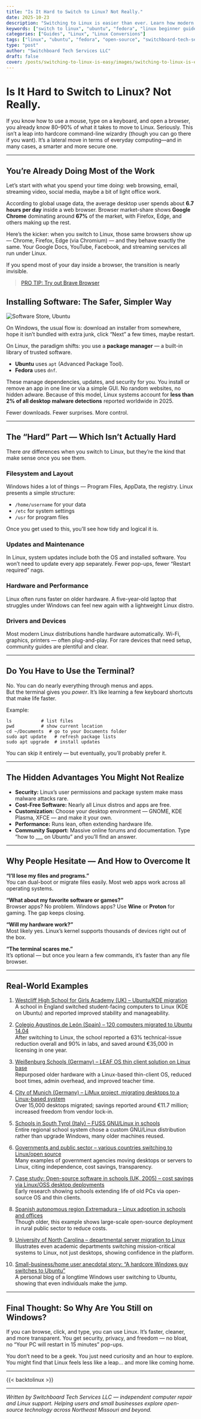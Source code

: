 ```yaml
---
title: "Is It Hard to Switch to Linux? Not Really."
date: 2025-10-23
description: "Switching to Linux is easier than ever. Learn how modern Linux systems work for everyday users — with real facts, examples, and reasons to finally leave Windows behind."
keywords: ["switch to linux", "ubuntu", "fedora", "linux beginner guide", "linux conversions", "switchboard tech services"]
categories: ["Guides", "Linux", "Linux Conversions"]
tags: ["linux", "ubuntu", "fedora", "open-source", "switchboard-tech-services"]
type: "post"
author: "Switchboard Tech Services LLC"
draft: false
cover: /posts/switching-to-linux-is-easy/images/switching-to-linux-is-easy.jpg
---
```


# Is It Hard to Switch to Linux? Not Really.

If you know how to use a mouse, type on a keyboard, and open a browser, you already know 80–90% of what it takes to move to Linux. Seriously. This isn’t a leap into hardcore command-line wizardry (though you can go there if you want). It’s a lateral move in terms of everyday computing—and in many cases, a smarter and more secure one.

---

## You’re Already Doing Most of the Work

Let’s start with what you spend your time doing: web browsing, email, streaming video, social media, maybe a bit of light office work. 

According to global usage data, the average desktop user spends about **6.7 hours per day** inside a web browser. Browser market-share shows **Google Chrome** dominating around **67%** of the market, with Firefox, Edge, and others making up the rest. 

Here’s the kicker: when you switch to Linux, those same browsers show up — Chrome, Firefox, Edge (via Chromium) — and they behave exactly the same. Your Google Docs, YouTube, Facebook, and streaming services all run under Linux. 

If you spend most of your day inside a browser, the transition is nearly invisible.

> [PRO TIP: Try out Brave Browser](https://brave.com/)

## Installing Software: The Safer, Simpler Way

![Software Store, Ubuntu](images/software-store.png)

On Windows, the usual flow is: download an installer from somewhere, hope it isn’t bundled with extra junk, click “Next” a few times, maybe restart. 

On Linux, the paradigm shifts: you use a **package manager** — a built-in library of trusted software.

- **Ubuntu** uses `apt` (Advanced Package Tool).
- **Fedora** uses `dnf`.

These manage dependencies, updates, and security for you. You install or remove an app in one line or via a simple GUI. No random websites, no hidden adware. Because of this model, Linux systems account for **less than 2% of all desktop malware detections** reported worldwide in 2025.

Fewer downloads. Fewer surprises. More control.

---

## The “Hard” Part — Which Isn’t Actually Hard

There *are* differences when you switch to Linux, but they’re the kind that make sense once you see them.

### Filesystem and Layout
Windows hides a lot of things — Program Files, AppData, the registry. Linux presents a simple structure:
- `/home/username` for your data
- `/etc` for system settings
- `/usr` for program files

Once you get used to this, you’ll see how tidy and logical it is.

### Updates and Maintenance
In Linux, system updates include both the OS and installed software. You won’t need to update every app separately. Fewer pop-ups, fewer “Restart required” nags.

### Hardware and Performance
Linux often runs faster on older hardware. A five-year-old laptop that struggles under Windows can feel new again with a lightweight Linux distro.

### Drivers and Devices
Most modern Linux distributions handle hardware automatically. Wi-Fi, graphics, printers — often plug-and-play. For rare devices that need setup, community guides are plentiful and clear.

---

## Do You Have to Use the Terminal?

No. You can do nearly everything through menus and apps.  
But the terminal gives you *power*. It’s like learning a few keyboard shortcuts that make life faster.

Example:
```
ls           # list files
pwd          # show current location
cd ~/Documents  # go to your Documents folder
sudo apt update   # refresh package lists
sudo apt upgrade  # install updates
```

You can skip it entirely — but eventually, you’ll probably prefer it.

---

## The Hidden Advantages You Might Not Realize

- **Security:** Linux’s user permissions and package system make mass malware attacks rare.  
- **Cost-Free Software:** Nearly all Linux distros and apps are free.  
- **Customization:** Choose your desktop environment — GNOME, KDE Plasma, XFCE — and make it your own.  
- **Performance:** Runs lean, often extending hardware life.  
- **Community Support:** Massive online forums and documentation. Type “how to ___ on Ubuntu” and you’ll find an answer.

---

## Why People Hesitate — And How to Overcome It

**“I’ll lose my files and programs.”**  
You can dual-boot or migrate files easily. Most web apps work across all operating systems.

**“What about my favorite software or games?”**  
Browser apps? No problem. Windows apps? Use **Wine** or **Proton** for gaming. The gap keeps closing.

**“Will my hardware work?”**  
Most likely yes. Linux’s kernel supports thousands of devices right out of the box.

**“The terminal scares me.”**  
It’s optional — but once you learn a few commands, it’s faster than any file browser.

---

## Real-World Examples

1. [Westcliff High School for Girls Academy (UK) – Ubuntu/KDE migration](https://opensource.com/education/13/7/linux-westcliff-high-school)  
   A school in England switched student-facing computers to Linux (KDE on Ubuntu) and reported improved stability and manageability.  

2. [Colegio Agustinos de León (Spain) – 120 computers migrated to Ubuntu 14.04](https://itsfoss.com/spanish-school-ditches-windows-ubuntu/)  
   After switching to Linux, the school reported a 63% technical-issue reduction overall and 90% in labs, and saved around €35,000 in licensing in one year.  

3. [Weißenburg Schools (Germany) – LEAF OS thin client solution on Linux base](https://www.ncomputing.com/blog-post/case-study-leaf-os-enables-virtualized-learning-and-cost-savings-wei%C3%9Fenburg-schools)  
   Repurposed older hardware with a Linux-based thin-client OS, reduced boot times, admin overhead, and improved teacher time.  

4. [City of Munich (Germany) – LiMux project, migrating desktops to a Linux-based system](https://en.wikipedia.org/wiki/LiMux)  
   Over 15,000 desktops migrated; savings reported around €11.7 million; increased freedom from vendor lock-in.  

5. [Schools in South Tyrol (Italy) – FUSS GNU/Linux in schools](https://interoperable-europe.ec.europa.eu/collection/open-source-observatory-osor/document/upgrade-freedom-schools-south-tyrol-have-their-own-gnulinux-distribution)  
   Entire regional school system chose a custom GNU/Linux distribution rather than upgrade Windows, many older machines reused.  

6. [Governments and public sector – various countries switching to Linux/open source](https://www.lpi.org/value-of-certification/government/)  
   Many examples of government agencies moving desktops or servers to Linux, citing independence, cost savings, transparency.  

7. [Case study: Open-source software in schools (UK, 2005) – cost savings via Linux/OSS desktop deployments](https://oss-watch.ac.uk/studies/external/becta_oss_2005_case_study.pdf)  
   Early research showing schools extending life of old PCs via open-source OS and thin clients.  

8. [Spanish autonomous region Extremadura – Linux adoption in schools and offices](https://news.ycombinator.com/item?id=16734185)  
   Though older, this example shows large-scale open-source deployment in rural public sector to reduce costs.  

9. [University of North Carolina – departmental server migration to Linux](https://ils.unc.edu/MSpapers/2937.pdf)  
   Illustrates even academic departments switching mission-critical systems to Linux, not just desktops, showing confidence in the platform.  

10. [Small-business/home user anecdotal story: “A hardcore Windows guy switches to Ubuntu”](https://www.davidalison.com/2008/02/hardcore-windows-guy-switches-to-ubuntu.html)  
    A personal blog of a longtime Windows user switching to Ubuntu, showing that even individuals make the jump.  


---

## Final Thought: So Why Are You Still on Windows?

If you can browse, click, and type, you can use Linux. It’s faster, cleaner, and more transparent. You get security, privacy, and freedom — no bloat, no “Your PC will restart in 15 minutes” pop-ups.

You don’t need to be a geek. You just need curiosity and an hour to explore.  
You might find that Linux feels less like a leap... and more like coming home.

---

{{< backtolinux >}}

---

*Written by Switchboard Tech Services LLC — independent computer repair and Linux support. Helping users and small businesses explore open-source technology across Northeast Missouri and beyond.*
